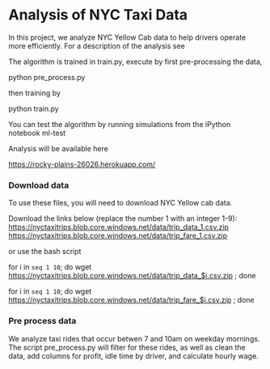 # Analysis of NYC Taxi Data
In this project, we analyze NYC Yellow Cab data to help drivers operate more efficiently. For a description of the analysis see 

The algorithm is trained in train.py, execute by first pre-processing the data,

python pre_process.py

then training by

python train.py

You can test the algorithm by running simulations from the iPython notebook ml-test

Analysis will be available here

https://rocky-plains-26026.herokuapp.com/

### Download data
To use these files, you will need to download NYC Yellow cab data.

Download the links below (replace the number 1 with an integer 1-9):
https://nyctaxitrips.blob.core.windows.net/data/trip_data_1.csv.zip
https://nyctaxitrips.blob.core.windows.net/data/trip_fare_1.csv.zip

or use the bash script

for i in `seq 1 10`;
do
   wget https://nyctaxitrips.blob.core.windows.net/data/trip_data_$i.csv.zip ;
done


for i in `seq 1 10`; 
do 
   wget https://nyctaxitrips.blob.core.windows.net/data/trip_fare_$i.csv.zip ; 
done

### Pre process data

We analyze taxi rides that occur betwen 7 and 10am on weekday mornings. The script pre_process.py will filter for these rides, as well as clean the data, add columns for profit, idle time by driver, and calculate hourly wage.
